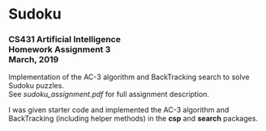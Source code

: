 # Sudoku
### CS431 Artificial Intelligence <br>Homework Assignment 3 <br>March, 2019

Implementation of the AC-3 algorithm and BackTracking search to solve Sudoku puzzles. <br>See *sudoku_assignment.pdf* for full assignment description. 

I was given starter code and implemented the AC-3 algorithm and BackTracking (including helper methods) in the **csp** and **search** packages. 
